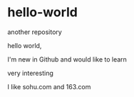 # hello-world
another repository

hello world, 

I'm new in Github and would like to learn


very interesting

I like sohu.com and 163.com
